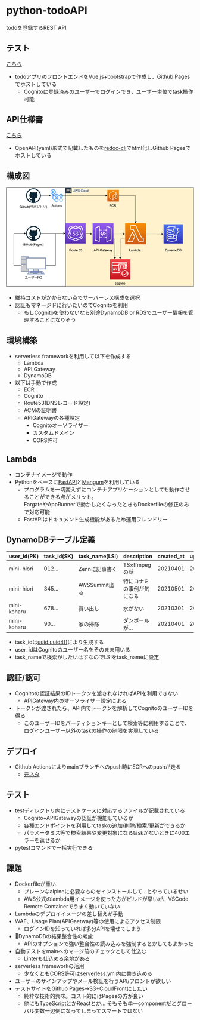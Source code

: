 # python-todoAPI
todoを登録するREST API

## テスト
[こちら](https://mini-hiori.github.io/python-todoAPI/gui.html)
- todoアプリのフロントエンドをVue.js+bootstrapで作成し、Github Pagesでホストしている
    - Cognitoに登録済みのユーザーでログインでき、ユーザー単位でtask操作可能

## API仕様書
[こちら](https://mini-hiori.github.io/python-todoAPI/)
- OpenAPI(yaml)形式で記載したものを[redoc-cli](https://lunaticsol.wordpress.com/2020/05/18/generate-html-from-swagger-json-by-redoc-cli/)でhtml化しGithub Pagesでホストしている

## 構成図
![](https://raw.githubusercontent.com/mini-hiori/python-todoAPI/main/docs/architecture.png)
- 維持コストがかからない点でサーバーレス構成を選択
- 認証もマネージドに行いたいのでCognitoを利用
    - もしCognitoを使わないなら別途DynamoDB or RDSでユーザー情報を管理することになりそう

## 環境構築
- serverless frameworkを利用して以下を作成する
    - Lambda
    - API Gateway
    - DynamoDB
- 以下は手動で作成
    - ECR
    - Cognito
    - Route53(DNSレコード設定)
    - ACMの証明書
    - APIGatewayの各種設定
        - Cognitoオーソライザー
        - カスタムドメイン
        - CORS許可

## Lambda
- コンテナイメージで動作
- Pythonをベースに[FastAPI](https://fastapi.tiangolo.com/ja/)と[Mangum](https://github.com/jordaneremieff/mangum)を利用している
    - プログラムを一切変えずにコンテナアプリケーションとしても動作させることができる点がメリット。  
    FargateやAppRunnerで動かしたくなったときもDockerfileの修正のみで対応可能
    - FastAPIはドキュメント生成機能があるため運用フレンドリー

## DynamoDBテーブル定義

| user_id(PK) | task_id(SK) | task_name(LSI) | description | created_at | updated_at | 
| ---- | ---- | ---- | ---- | ---- | ---- |
| mini-hiori | 012... | Zennに記事書く | TS×ffmpegの話 | 20210401 | 20210601 | 
| mini-hiori | 345... | AWSSummit出る | 特にコナミの事例が気になる | 20210501 | 20210501 |
| mini-koharu | 678... | 買い出し | 水がない | 20210301 | 20210404 |
| mini-koharu | 90... | 家の掃除 | ダンボールが… | 20210401 | 20210501 |

- task_idは[uuid.uuid4()](https://dev.classmethod.jp/articles/how-generate-uuid-python-uuid4/)により生成する
- user_idはCognitoのユーザー名をそのまま用いる
- task_nameで検索がしたいはずなのでLSIをtask_nameに設定

## 認証/認可
- Cognitoの認証結果のIDトークンを渡されなければAPIを利用できない
    - APIGateway内のオーソライザー設定による
- トークンが渡されたら、API内でトークンを解析してCognitoのユーザーIDを得る
    - このユーザーIDをパーティションキーとして検索等に利用することで、ログインユーザー以外のtaskの操作の制限を実現している

## デプロイ
- Github Actionsによりmainブランチへのpush時にECRへのpushが走る
    - [元ネタ](https://dev.classmethod.jp/articles/github-action-ecr-push/)

## テスト
- testディレクトリ内にテストケースに対応するファイルが記載されている
    - Cognito+APIGatewayの認証が機能しているか
    - 各種エンドポイントを利用してtaskの追加/削除/検索/更新ができるか
    - パラメータミス等で検索結果や変更対象になるtaskがないときに400エラーを返せるか
- pytestコマンドで一括実行できる

## 課題
- Dockerfileが重い
    - プレーンなalpineに必要なものをインストールして…とやっているせい
    - AWS公式のlambda用イメージを使った方がビルドが早いが、VSCode Remote Containerでうまく動いていない
- Lambdaのデプロイイメージの差し替えが手動
- WAF、Usage Plan(APIGaetway)等の使用によるアクセス制限
    - ログインIDを知っていれば多分APIを壊せてしまう
- DynamoDBの結果整合性の考慮
    - APIのオプションで強い整合性の読み込みを強制するとかしてもよかった
- 自動テストをmainへのマージ前のチェックとして仕込む
    - Linterも仕込める余地がある
- serverless frameworkの活用
    - 少なくともCORS許可はserverless.yml内に書き込める
- ユーザーのサインアップやメール検証を行うAPI/フロントが欲しい
- テストサイトをGithub Pages→S3+CloudFrontにしたい
    - 純粋な技術的興味。コスト的にはPagesの方が良い
    - 他にもTypeScriptとかReactとか… そもそも単一componentだとグローバル変数一辺倒になってしまってスマートではない